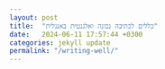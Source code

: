 ```yaml
---
layout: post
title:  "כללים לכתיבה נכונה ואלגנטית באנגלית"
date:   2024-06-11 17:57:44 +0300
categories: jekyll update
permalink: "/writing-well/"
---
```


